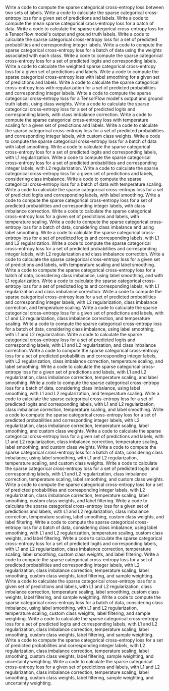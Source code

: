 Write a code to compute the sparse categorical cross-entropy loss between two sets of labels.
Write a code to calculate the sparse categorical cross-entropy loss for a given set of predictions and labels.
Write a code to compute the mean sparse categorical cross-entropy loss for a batch of data.
Write a code to calculate the sparse categorical cross-entropy loss for a TensorFlow model's output and ground truth labels.
Write a code to calculate the sparse categorical cross-entropy loss for a set of predicted probabilities and corresponding integer labels.
Write a code to compute the sparse categorical cross-entropy loss for a batch of data using the weights associated with each class.
Write a code to compute the sparse categorical cross-entropy loss for a set of predicted logits and corresponding labels.
Write a code to calculate the weighted sparse categorical cross-entropy loss for a given set of predictions and labels.
Write a code to compute the sparse categorical cross-entropy loss with label smoothing for a given set of predictions and labels.
Write a code to calculate the sparse categorical cross-entropy loss with regularization for a set of predicted probabilities and corresponding integer labels.
Write a code to compute the sparse categorical cross-entropy loss for a TensorFlow model's output and ground truth labels, using class weights.
Write a code to calculate the sparse categorical cross-entropy loss for a set of predicted logits and corresponding labels, with class imbalance correction.
Write a code to compute the sparse categorical cross-entropy loss with temperature scaling for a given set of predictions and labels.
Write a code to calculate the sparse categorical cross-entropy loss for a set of predicted probabilities and corresponding integer labels, with custom class weights.
Write a code to compute the sparse categorical cross-entropy loss for a batch of data with label smoothing.
Write a code to calculate the sparse categorical cross-entropy loss for a set of predicted logits and corresponding labels, with L1 regularization.
Write a code to compute the sparse categorical cross-entropy loss for a set of predicted probabilities and corresponding integer labels, with L2 regularization.
Write a code to calculate the sparse categorical cross-entropy loss for a given set of predictions and labels, considering class imbalance.
Write a code to compute the sparse categorical cross-entropy loss for a batch of data with temperature scaling.
Write a code to calculate the sparse categorical cross-entropy loss for a set of predicted logits and corresponding labels, with label smoothing.
Write a code to compute the sparse categorical cross-entropy loss for a set of predicted probabilities and corresponding integer labels, with class imbalance correction.
Write a code to calculate the sparse categorical cross-entropy loss for a given set of predictions and labels, with temperature scaling.
Write a code to compute the sparse categorical cross-entropy loss for a batch of data, considering class imbalance and using label smoothing.
Write a code to calculate the sparse categorical cross-entropy loss for a set of predicted logits and corresponding labels, with L1 and L2 regularization.
Write a code to compute the sparse categorical cross-entropy loss for a set of predicted probabilities and corresponding integer labels, with L2 regularization and class imbalance correction.
Write a code to calculate the sparse categorical cross-entropy loss for a given set of predictions and labels, with temperature scaling and label smoothing.
Write a code to compute the sparse categorical cross-entropy loss for a batch of data, considering class imbalance, using label smoothing, and with L1 regularization.
Write a code to calculate the sparse categorical cross-entropy loss for a set of predicted logits and corresponding labels, with L1 regularization and class imbalance correction.
Write a code to compute the sparse categorical cross-entropy loss for a set of predicted probabilities and corresponding integer labels, with L2 regularization, class imbalance correction, and temperature scaling.
Write a code to calculate the sparse categorical cross-entropy loss for a given set of predictions and labels, with L1 and L2 regularization, class imbalance correction, and temperature scaling.
Write a code to compute the sparse categorical cross-entropy loss for a batch of data, considering class imbalance, using label smoothing, with L1 and L2 regularization.
Write a code to calculate the sparse categorical cross-entropy loss for a set of predicted logits and corresponding labels, with L1 and L2 regularization, and class imbalance correction.
Write a code to compute the sparse categorical cross-entropy loss for a set of predicted probabilities and corresponding integer labels, with L2 regularization, class imbalance correction, temperature scaling, and label smoothing.
Write a code to calculate the sparse categorical cross-entropy loss for a given set of predictions and labels, with L1 and L2 regularization, class imbalance correction, temperature scaling, and label smoothing.
Write a code to compute the sparse categorical cross-entropy loss for a batch of data, considering class imbalance, using label smoothing, with L1 and L2 regularization, and temperature scaling.
Write a code to calculate the sparse categorical cross-entropy loss for a set of predicted logits and corresponding labels, with L1 and L2 regularization, class imbalance correction, temperature scaling, and label smoothing.
Write a code to compute the sparse categorical cross-entropy loss for a set of predicted probabilities and corresponding integer labels, with L2 regularization, class imbalance correction, temperature scaling, label smoothing, and custom class weights.
Write a code to calculate the sparse categorical cross-entropy loss for a given set of predictions and labels, with L1 and L2 regularization, class imbalance correction, temperature scaling, label smoothing, and custom class weights.
Write a code to compute the sparse categorical cross-entropy loss for a batch of data, considering class imbalance, using label smoothing, with L1 and L2 regularization, temperature scaling, and custom class weights.
Write a code to calculate the sparse categorical cross-entropy loss for a set of predicted logits and corresponding labels, with L1 and L2 regularization, class imbalance correction, temperature scaling, label smoothing, and custom class weights.
Write a code to compute the sparse categorical cross-entropy loss for a set of predicted probabilities and corresponding integer labels, with L2 regularization, class imbalance correction, temperature scaling, label smoothing, custom class weights, and label filtering.
Write a code to calculate the sparse categorical cross-entropy loss for a given set of predictions and labels, with L1 and L2 regularization, class imbalance correction, temperature scaling, label smoothing, custom class weights, and label filtering.
Write a code to compute the sparse categorical cross-entropy loss for a batch of data, considering class imbalance, using label smoothing, with L1 and L2 regularization, temperature scaling, custom class weights, and label filtering.
Write a code to calculate the sparse categorical cross-entropy loss for a set of predicted logits and corresponding labels, with L1 and L2 regularization, class imbalance correction, temperature scaling, label smoothing, custom class weights, and label filtering.
Write a code to compute the sparse categorical cross-entropy loss for a set of predicted probabilities and corresponding integer labels, with L2 regularization, class imbalance correction, temperature scaling, label smoothing, custom class weights, label filtering, and sample weighting.
Write a code to calculate the sparse categorical cross-entropy loss for a given set of predictions and labels, with L1 and L2 regularization, class imbalance correction, temperature scaling, label smoothing, custom class weights, label filtering, and sample weighting.
Write a code to compute the sparse categorical cross-entropy loss for a batch of data, considering class imbalance, using label smoothing, with L1 and L2 regularization, temperature scaling, custom class weights, label filtering, and sample weighting.
Write a code to calculate the sparse categorical cross-entropy loss for a set of predicted logits and corresponding labels, with L1 and L2 regularization, class imbalance correction, temperature scaling, label smoothing, custom class weights, label filtering, and sample weighting.
Write a code to compute the sparse categorical cross-entropy loss for a set of predicted probabilities and corresponding integer labels, with L2 regularization, class imbalance correction, temperature scaling, label smoothing, custom class weights, label filtering, sample weighting, and uncertainty weighting.
Write a code to calculate the sparse categorical cross-entropy loss for a given set of predictions and labels, with L1 and L2 regularization, class imbalance correction, temperature scaling, label smoothing, custom class weights, label filtering, sample weighting, and uncertainty weighting.